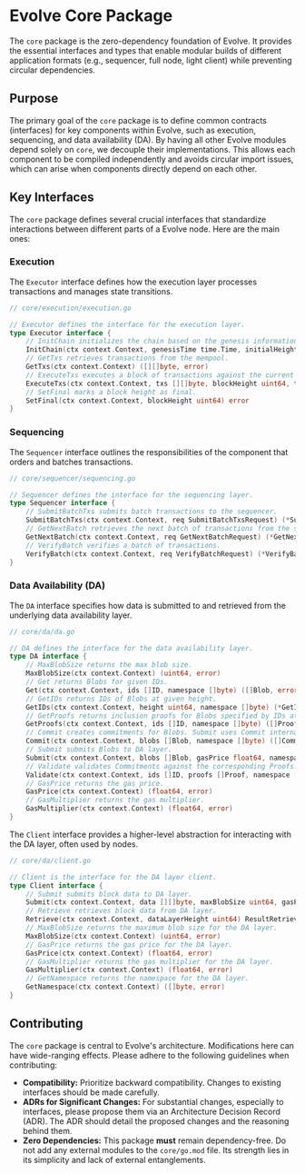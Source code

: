 # Evolve Core Package

The `core` package is the zero-dependency foundation of Evolve. It provides the essential interfaces and types that enable modular builds of different application formats (e.g., sequencer, full node, light client) while preventing circular dependencies.

## Purpose

The primary goal of the `core` package is to define common contracts (interfaces) for key components within Evolve, such as execution, sequencing, and data availability (DA). By having all other Evolve modules depend solely on `core`, we decouple their implementations. This allows each component to be compiled independently and avoids circular import issues, which can arise when components directly depend on each other.

## Key Interfaces

The `core` package defines several crucial interfaces that standardize interactions between different parts of a Evolve node. Here are the main ones:

### Execution

The `Executor` interface defines how the execution layer processes transactions and manages state transitions.

```go
// core/execution/execution.go

// Executor defines the interface for the execution layer.
type Executor interface {
	// InitChain initializes the chain based on the genesis information.
	InitChain(ctx context.Context, genesisTime time.Time, initialHeight uint64, chainID string) (stateRoot []byte, maxBytes uint64, err error)
	// GetTxs retrieves transactions from the mempool.
	GetTxs(ctx context.Context) ([][]byte, error)
	// ExecuteTxs executes a block of transactions against the current state.
	ExecuteTxs(ctx context.Context, txs [][]byte, blockHeight uint64, timestamp time.Time, prevStateRoot []byte) (updatedStateRoot []byte, maxBytes uint64, err error)
	// SetFinal marks a block height as final.
	SetFinal(ctx context.Context, blockHeight uint64) error
}

```

### Sequencing

The `Sequencer` interface outlines the responsibilities of the component that orders and batches transactions.

```go
// core/sequencer/sequencing.go

// Sequencer defines the interface for the sequencing layer.
type Sequencer interface {
	// SubmitBatchTxs submits batch transactions to the sequencer.
	SubmitBatchTxs(ctx context.Context, req SubmitBatchTxsRequest) (*SubmitBatchTxsResponse, error)
	// GetNextBatch retrieves the next batch of transactions from the sequencer.
	GetNextBatch(ctx context.Context, req GetNextBatchRequest) (*GetNextBatchResponse, error)
	// VerifyBatch verifies a batch of transactions.
	VerifyBatch(ctx context.Context, req VerifyBatchRequest) (*VerifyBatchResponse, error)
}
```

### Data Availability (DA)

The `DA` interface specifies how data is submitted to and retrieved from the underlying data availability layer.

```go
// core/da/da.go

// DA defines the interface for the data availability layer.
type DA interface {
	// MaxBlobSize returns the max blob size.
	MaxBlobSize(ctx context.Context) (uint64, error)
	// Get returns Blobs for given IDs.
	Get(ctx context.Context, ids []ID, namespace []byte) ([]Blob, error)
	// GetIDs returns IDs of Blobs at given height.
	GetIDs(ctx context.Context, height uint64, namespace []byte) (*GetIDsResult, error)
	// GetProofs returns inclusion proofs for Blobs specified by IDs at given height.
	GetProofs(ctx context.Context, ids []ID, namespace []byte) ([]Proof, error)
	// Commit creates commitments for Blobs. Submit uses Commit internally.
	Commit(ctx context.Context, blobs []Blob, namespace []byte) ([]Commitment, error)
	// Submit submits Blobs to DA layer.
	Submit(ctx context.Context, blobs []Blob, gasPrice float64, namespace []byte) ([]ID, error)
	// Validate validates Commitments against the corresponding Proofs. This should be possible without retrieving the Blobs.
	Validate(ctx context.Context, ids []ID, proofs []Proof, namespace []byte) ([]bool, error)
	// GasPrice returns the gas price.
	GasPrice(ctx context.Context) (float64, error)
	// GasMultiplier returns the gas multiplier.
	GasMultiplier(ctx context.Context) (float64, error)
}
```

The `Client` interface provides a higher-level abstraction for interacting with the DA layer, often used by nodes.

```go
// core/da/client.go

// Client is the interface for the DA layer client.
type Client interface {
	// Submit submits block data to DA layer.
	Submit(ctx context.Context, data [][]byte, maxBlobSize uint64, gasPrice float64) ResultSubmit
	// Retrieve retrieves block data from DA layer.
	Retrieve(ctx context.Context, dataLayerHeight uint64) ResultRetrieve
	// MaxBlobSize returns the maximum blob size for the DA layer.
	MaxBlobSize(ctx context.Context) (uint64, error)
	// GasPrice returns the gas price for the DA layer.
	GasPrice(ctx context.Context) (float64, error)
	// GasMultiplier returns the gas multiplier for the DA layer.
	GasMultiplier(ctx context.Context) (float64, error)
	// GetNamespace returns the namespace for the DA layer.
	GetNamespace(ctx context.Context) ([]byte, error)
}
```

## Contributing

The `core` package is central to Evolve's architecture. Modifications here can have wide-ranging effects. Please adhere to the following guidelines when contributing:

- **Compatibility:** Prioritize backward compatibility. Changes to existing interfaces should be made carefully.
- **ADRs for Significant Changes:** For substantial changes, especially to interfaces, please propose them via an Architecture Decision Record (ADR). The ADR should detail the proposed changes and the reasoning behind them.
- **Zero Dependencies:** This package **must** remain dependency-free. Do not add any external modules to the `core/go.mod` file. Its strength lies in its simplicity and lack of external entanglements.
